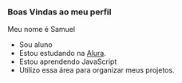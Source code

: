 ### Boas Vindas ao meu perfil

Meu nome é Samuel

- Sou aluno
- Estou estudando na [Alura](https://www.alura.com.br/).
- Estou aprendendo JavaScript
- Utilizo essa área para organizar meus projetos.
